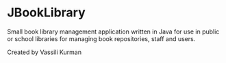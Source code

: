 # JBookLibrary
Small book library management application written in Java for use in public or school libraries for managing book repositories, staff and users.

Created by Vassili Kurman

